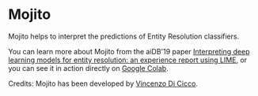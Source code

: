 # Mojito
Mojito helps to interpret the predictions of Entity Resolution classifiers.

You can learn more about Mojito from the aiDB'19 paper [Interpreting deep learning models for entity resolution: an experience report using LIME](https://dl.acm.org/citation.cfm?id=3329859.3329878),
or you can see it in action directly on [Google Colab](https://colab.research.google.com/drive/1dR--TdzF7I8qsQPLYn1oc0mvtWnB4ZoY).

Credits: Mojito has been developed by [Vincenzo Di Cicco](https://github.com/0xNaN).